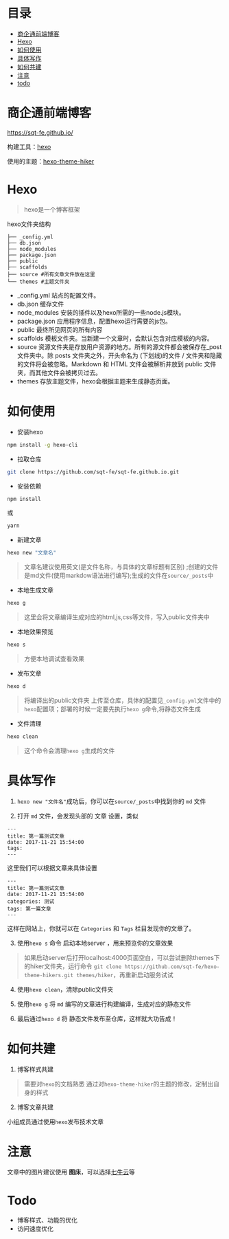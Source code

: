 # 目录
* [商企通前端博客](#商企通前端博客)
* [Hexo](#Hexo)
* [如何使用](#如何使用)
* [具体写作](#具体写作)
* [如何共建](#如何共建)
* [注意](#注意)
* [todo](#todo)

# 商企通前端博客
https://sqt-fe.github.io/

构建工具：[hexo](https://hexo.io/zh-cn/)

使用的主题：[hexo-theme-hiker](https://github.com/iTimeTraveler/hexo-theme-hiker/blob/master/README.cn.md)

# Hexo
> hexo是一个博客框架

hexo文件夹结构
```
├── _config.yml 
├── db.json
├── node_modules 
├── package.json
├── public 
├── scaffolds 
├── source #所有文章文件放在这里
└── themes #主题文件夹
```

* _config.yml  站点的配置文件。
* db.json   缓存文件
* node_modules   安装的插件以及hexo所需的一些node.js模块。
* package.json  应用程序信息，配置hexo运行需要的js包。
* public  最终所见网页的所有内容
* scaffolds   模板文件夹。当新建一个文章时，会默认包含对应模板的内容。
* source  资源文件夹是存放用户资源的地方。所有的源文件都会被保存在_post文件夹中。除 posts 文件夹之外，开头命名为 (下划线)的文件 / 文件夹和隐藏的文件将会被忽略。Markdown 和 HTML 文件会被解析并放到 public 文件夹，而其他文件会被拷贝过去。
* themes  存放主题文件，hexo会根据主题来生成静态页面。

# 如何使用

* 安装hexo
```bash
npm install -g hexo-cli
```

* 拉取仓库
```bash
git clone https://github.com/sqt-fe/sqt-fe.github.io.git
```

* 安装依赖
```bash
npm install
```
或
```bash
yarn
```

* 新建文章
```bash
hexo new "文章名"
```
> 文章名建议使用英文(是文件名称，与具体的文章标题有区别) ;创建的文件是md文件(使用markdow语法进行编写);生成的文件在`source/_posts`中

* 本地生成文章
```bash
hexo g
```
> 这里会将文章编译生成对应的html,js,css等文件，写入public文件夹中

* 本地效果预览
```bash
hexo s
```
> 方便本地调试查看效果

* 发布文章
```bash
hexo d
```
> 将编译出的public文件夹 上传至仓库，具体的配置见`_config.yml`文件中的`hexo`配置项；部署的时候一定要先执行`hexo g`命令,将静态文件生成

* 文件清理
```bash
hexo clean
```
> 这个命令会清理`hexo g`生成的文件

# 具体写作
1. `hexo new "文件名"`成功后，你可以在`source/_posts`中找到你的 `md` 文件

2. 打开 `md` 文件，会发现头部的 文章 设置，类似
```
---
title: 第一篇测试文章
date: 2017-11-21 15:54:00
tags:
---
```
这里我们可以根据文章来具体设置
```
---
title: 第一篇测试文章
date: 2017-11-21 15:54:00
categories: 测试
tags: 第一篇文章
---
```
这样在网站上，你就可以在 `Categories` 和 `Tags` 栏目发现你的文章了。

3. 使用`hexo s` 命令 启动本地server ，用来预览你的文章效果

> 如果启动server后打开localhost:4000页面空白，可以尝试删除themes下的hiker文件夹，运行命令
`git clone https://github.com/sqt-fe/hexo-theme-hikers.git themes/hiker`，再重新启动服务试试

4. 使用`hexo clean`，清除public文件夹

5. 使用`hexo g` 将 `md` 编写的文章进行构建编译，生成对应的静态文件

6. 最后通过`hexo d` 将 静态文件发布至仓库，这样就大功告成！

# 如何共建

1. 博客样式共建

> 需要对`hexo`的文档熟悉
通过对`hexo-theme-hiker`的主题的修改，定制出自身的样式

2. 博客文章共建

小组成员通过使用`hexo`发布技术文章

# 注意
文章中的图片建议使用 **图床**，可以选择[七牛云](https://www.qiniu.com/?hmsr=biaoti&hmpl=pinzhuan&hmcu=biaoti&hmkw=&hmci=)等

# Todo
* 博客样式、功能的优化
* 访问速度优化

